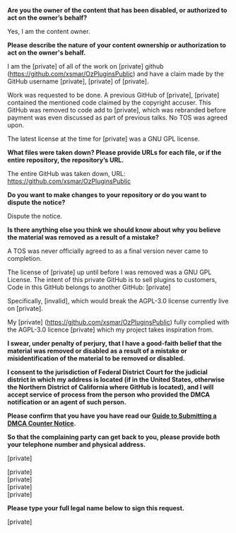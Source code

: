 **Are you the owner of the content that has been disabled, or authorized to act on the owner’s behalf?**

Yes, I am the content owner.

**Please describe the nature of your content ownership or authorization to act on the owner's behalf.**

I am the [private] of all of the work on [private] github (https://github.com/xsmar/OzPluginsPublic) and have a claim made by the GitHub username [private], [private] of [private].

Work was requested to be done. A previous GitHub of [private], [private] contained the mentioned code claimed by the copyright accuser. This GitHub was removed to code add to [private], which was rebranded before payment was even discussed as part of previous talks. No TOS was agreed upon.

The latest license at the time for [private] was a GNU GPL license.

**What files were taken down? Please provide URLs for each file, or if the entire repository, the repository’s URL.**

The entire GitHub was taken down, URL: https://github.com/xsmar/OzPluginsPublic

**Do you want to make changes to your repository or do you want to dispute the notice?**

Dispute the notice.

**Is there anything else you think we should know about why you believe the material was removed as a result of a mistake?**

A TOS was never officially agreed to as a final version never came to completion.

The license of [private] up until before I was removed was a GNU GPL License. The intent of this private GitHub is to sell plugins to customers, Code in this GitHub belongs to another GitHub: [private]

Specifically, [invalid], which would break the AGPL-3.0 license currently live on [private].

My [private] (https://github.com/xsmar/OzPluginsPublic) fully complied with the AGPL-3.0 licence [private] which my project takes inspiration from.

**I swear, under penalty of perjury, that I have a good-faith belief that the material was removed or disabled as a result of a mistake or misidentification of the material to be removed or disabled.**

**I consent to the jurisdiction of Federal District Court for the judicial district in which my address is located (if in the United States, otherwise the Northern District of California where GitHub is located), and I will accept service of process from the person who provided the DMCA notification or an agent of such person.**

**Please confirm that you have you have read our <a href="https://docs.github.com/articles/guide-to-submitting-a-dmca-counter-notice">Guide to Submitting a DMCA Counter Notice</a>.**

**So that the complaining party can get back to you, please provide both your telephone number and physical address.**

[private]

[private]  
[private]  
[private]  
[private]  

**Please type your full legal name below to sign this request.**

[private]  

